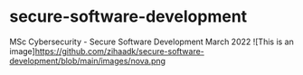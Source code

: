 # secure-software-development
MSc Cybersecurity - Secure Software Development March 2022
![This is an image]https://github.com/zihaadk/secure-software-development/blob/main/images/nova.png
